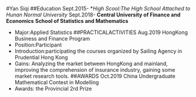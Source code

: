 #Yan Siqi
##Education
Sept.2015-    **High Scool:*The High School Attached to Hunan Normal University**
Sept.2018-    **Central University of Finance and Economics**
           **School of Statistics and Mathematics**
- Major:Applied Statistics
##PRACTICALACTIVITIES
Aug.2019        HongKong Business and Finance Program
- Position:Participant
- Introduction:participating the courses organized by Sailing Agency in Prudential Hong Kong
- Gains: Analyzing the market between HongKong and mainland, improving the comprehension of insurance industry, gaining some market research tools.
##AWARDS
Oct.2019        China Undergraduate Mathematical Contest in Modelling
- Awards: the Provincial 2rd Prize
